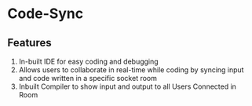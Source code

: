 # Code-Sync

## Features
1. In-built IDE for easy coding and debugging
2. Allows users to collaborate in real-time while coding by syncing input and code written in a specific socket room
3. Inbuilt Compiler to show input and output to all Users Connected in Room

